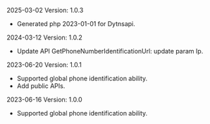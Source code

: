 2025-03-02 Version: 1.0.3
- Generated php 2023-01-01 for Dytnsapi.

2024-03-12 Version: 1.0.2
- Update API GetPhoneNumberIdentificationUrl: update param Ip.


2023-06-20 Version: 1.0.1
- Supported global phone identification ability.
- Add public APIs.

2023-06-16 Version: 1.0.0
- Supported global phone identification ability.

